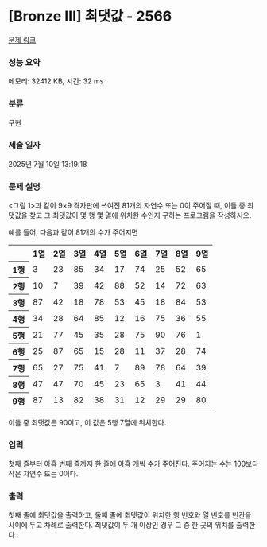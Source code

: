 # [Bronze III] 최댓값 - 2566 

[문제 링크](https://www.acmicpc.net/problem/2566) 

### 성능 요약

메모리: 32412 KB, 시간: 32 ms

### 분류

구현

### 제출 일자

2025년 7월 10일 13:19:18

### 문제 설명

<p><그림 1>과 같이 9×9 격자판에 쓰여진 81개의 자연수 또는 0이 주어질 때, 이들 중 최댓값을 찾고 그 최댓값이 몇 행 몇 열에 위치한 수인지 구하는 프로그램을 작성하시오.</p>

<p>예를 들어, 다음과 같이 81개의 수가 주어지면</p>

<table class="table table-bordered td-center th-center table-center-40">
	<tbody>
		<tr>
			<th> </th>
			<th>1열</th>
			<th>2열</th>
			<th>3열</th>
			<th>4열</th>
			<th>5열</th>
			<th>6열</th>
			<th>7열</th>
			<th>8열</th>
			<th>9열</th>
		</tr>
		<tr>
			<th>1행</th>
			<td>3</td>
			<td>23</td>
			<td>85</td>
			<td>34</td>
			<td>17</td>
			<td>74</td>
			<td>25</td>
			<td>52</td>
			<td>65</td>
		</tr>
		<tr>
			<th>2행</th>
			<td>10</td>
			<td>7</td>
			<td>39</td>
			<td>42</td>
			<td>88</td>
			<td>52</td>
			<td>14</td>
			<td>72</td>
			<td>63</td>
		</tr>
		<tr>
			<th>3행</th>
			<td>87</td>
			<td>42</td>
			<td>18</td>
			<td>78</td>
			<td>53</td>
			<td>45</td>
			<td>18</td>
			<td>84</td>
			<td>53</td>
		</tr>
		<tr>
			<th>4행</th>
			<td>34</td>
			<td>28</td>
			<td>64</td>
			<td>85</td>
			<td>12</td>
			<td>16</td>
			<td>75</td>
			<td>36</td>
			<td>55</td>
		</tr>
		<tr>
			<th>5행</th>
			<td>21</td>
			<td>77</td>
			<td>45</td>
			<td>35</td>
			<td>28</td>
			<td>75</td>
			<td>90</td>
			<td>76</td>
			<td>1</td>
		</tr>
		<tr>
			<th>6행</th>
			<td>25</td>
			<td>87</td>
			<td>65</td>
			<td>15</td>
			<td>28</td>
			<td>11</td>
			<td>37</td>
			<td>28</td>
			<td>74</td>
		</tr>
		<tr>
			<th>7행</th>
			<td>65</td>
			<td>27</td>
			<td>75</td>
			<td>41</td>
			<td>7</td>
			<td>89</td>
			<td>78</td>
			<td>64</td>
			<td>39</td>
		</tr>
		<tr>
			<th>8행</th>
			<td>47</td>
			<td>47</td>
			<td>70</td>
			<td>45</td>
			<td>23</td>
			<td>65</td>
			<td>3</td>
			<td>41</td>
			<td>44</td>
		</tr>
		<tr>
			<th>9행</th>
			<td>87</td>
			<td>13</td>
			<td>82</td>
			<td>38</td>
			<td>31</td>
			<td>12</td>
			<td>29</td>
			<td>29</td>
			<td>80</td>
		</tr>
	</tbody>
</table>

<p>이들 중 최댓값은 90이고, 이 값은 5행 7열에 위치한다.</p>

### 입력 

 <p>첫째 줄부터 아홉 번째 줄까지 한 줄에 아홉 개씩 수가 주어진다. 주어지는 수는 100보다 작은 자연수 또는 0이다.</p>

### 출력 

 <p>첫째 줄에 최댓값을 출력하고, 둘째 줄에 최댓값이 위치한 행 번호와 열 번호를 빈칸을 사이에 두고 차례로 출력한다. 최댓값이 두 개 이상인 경우 그 중 한 곳의 위치를 출력한다.</p>

